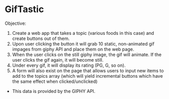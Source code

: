 # GifTastic

Objective:

1. Create a web app that takes a topic (various foods in this case) and create buttons out of them.
2. Upon user clicking the button it will grab 10 static, non-animated gif impages from giphy API and place them on the web page.
3. When the user clicks on the still giphy image, the gif will animate. If the user clicks the gif again, it will become still.
4. Under every gif, it will display its rating (PG, G, so on).
5. A form will also exist on the page that allows users to input new items to add to the topics array (which will yield incremental buttons which have the same effect when clicked/unclicked)

* This data is provided by the GIPHY API.

